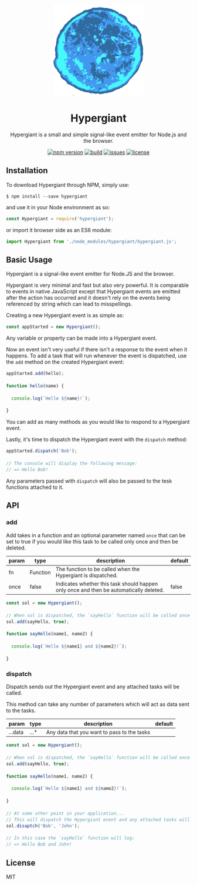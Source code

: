 <p align="center">
  <img width="250" height="250" src="./hypergiant.png">
</p>

<h1 align="center">Hypergiant</h1>

<p align="center">Hypergiant is a small and simple signal-like event emitter for Node.js and the browser.<p>

<div align="center">
  <a href="https://badge.fury.io/js/hypergiant"><img src="https://badge.fury.io/js/hypergiant.svg" alt="npm version" height="18"></a>
  <a href="https://badge.fury.io/js/hypergiant"><img src="https://img.shields.io/badge/build-passing-brightgreen.svg" alt="build" height="18"></a>
  <a href="https://badge.fury.io/js/hypergiant"><img src="https://img.shields.io/github/issues/robertcorponoi/hypergiant.svg" alt="issues" height="18"></a>
  <a href="https://badge.fury.io/js/hypergiant"><img src="https://img.shields.io/github/license/robertcorponoi/hypergiant.svg" alt="license" height="18"></a>
</div>

## **Installation**

To download Hypergiant through NPM, simply use:

```
$ npm install --save hypergiant
```

and use it in your Node environment as so:

```js
const Hypergiant = require('hypergiant');
```

or import it browser side as an ES6 module:

```js
import Hypergiant from './node_modules/hypergiant/hypergiant.js';
```

## **Basic Usage**

Hypergiant is a signal-like event emitter for Node.JS and the browser.

Hypergiant is very minimal and fast but also very powerful. It is comparable to events in native JavaScript except
that Hypergiant events are emitted after the action has occurred and it doesn't rely on the events being referenced
by string which can lead to misspellings.

Creating a new Hypergiant event is as simple as:

```js
const appStarted = new Hypergiant();
```

Any variable or property can be made into a Hypergiant event.

Now an event isn't very useful if there isn't a response to the event when it happens. To add a task that will run
whenever the event is dispatched, use the `add` method on the created Hypergiant event:

```js
appStarted.add(hello);

function hello(name) {

  console.log(`Hello ${name}!`);

}
```

You can add as many methods as you would like to respond to a Hypergiant event.

Lastly, it's time to dispatch the Hypergiant event with the `dispatch` method:

```js
appStarted.dispatch('Bob');

// The console will display the following message:
// => Hello Bob!
```

Any parameters passed with `dispatch` will also be passed to the tesk functions attached to it.

## **API**

### **add**

Add takes in a function and an optional parameter named `once` that can be set to true if you would like this task to be called only once and then be deleted.

| param | type     | description                                                                                | default |
|-------|----------|--------------------------------------------------------------------------------------------|---------|
| fn    | Function | The function to be called when the Hypergiant is dispatched.                               |         |
| once  | false    | Indicates whether this task should happen only once and then be automatically deleted.     | false   |

```js
const sol = new Hypergiant();

// When sol is dispatched, the `sayHello` function will be called once and then deleted from the Hypergiant's task list.
sol.add(sayHello, true);

function sayHello(name1, name2) {

  console.log(`Hello ${name1} and ${name2}!`);

}
```

### **dispatch**

Dispatch sends out the Hypergiant event and any attached tasks will be called.

This method can take any number of parameters which will act as data sent to the tasks.

| param   | type    | description                                              | default |
|---------|---------|----------------------------------------------------------|---------|
| ...data | ...*    | Any data that you want to pass to the tasks              |         |

```js
const sol = new Hypergiant();

// When sol is dispatched, the `sayHello` function will be called once and then deleted from the Hypergiant's task list.
sol.add(sayHello, true);

function sayHello(name1, name2) {

  console.log(`Hello ${name1} and ${name2}!`);

}

// At some other point in your application...
// This will dispatch the Hypergiant event and any attached tasks will be called with 'Bob' and 'John' as parameter values.
sol.disaptch('Bob', 'John');

// In this case the `sayHello` function will log:
// => Hello Bob and John!
```

## **License**

MIT